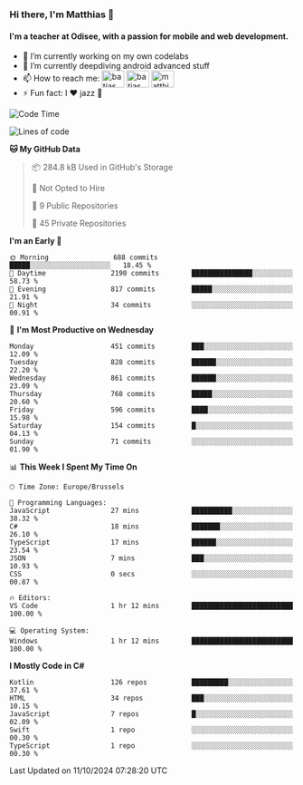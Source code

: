 ### Hi there, I'm Matthias 👋

#### I'm a teacher at Odisee, with a passion for mobile and web development.

- 🔭 I’m currently working on my own codelabs
- 🌱 I’m currently deepdiving android advanced stuff
- 📫 How to reach me: <a href="https://dev.to/batjas" target="_blank"><img align="center" src="https://raw.githubusercontent.com/rahuldkjain/github-profile-readme-generator/master/src/images/icons/Social/devto.svg" alt="batjas" height="30" width="40" /></a>
<a href="https://twitter.com/batjas" target="_blank"><img align="center" src="https://raw.githubusercontent.com/rahuldkjain/github-profile-readme-generator/master/src/images/icons/Social/twitter.svg" alt="batjas" height="30" width="40" /></a>
<a href="https://linkedin.com/in/matthiasdruwé" target="_blank"><img align="center" src="https://raw.githubusercontent.com/rahuldkjain/github-profile-readme-generator/master/src/images/icons/Social/linked-in-alt.svg" alt="matthiasdruwé" height="30" width="40" /></a>
- ⚡ Fun fact: I ❤ jazz 🎷


<!--START_SECTION:waka-->
![Code Time](http://img.shields.io/badge/Code%20Time-1%2C271%20hrs%2050%20mins-blue)

![Lines of code](https://img.shields.io/badge/From%20Hello%20World%20I%27ve%20Written-5.1%20million%20lines%20of%20code-blue)

**🐱 My GitHub Data** 

> 📦 284.8 kB Used in GitHub's Storage 
 > 
> 🚫 Not Opted to Hire
 > 
> 📜 9 Public Repositories 
 > 
> 🔑 45 Private Repositories 
 > 
**I'm an Early 🐤** 

```text
🌞 Morning                688 commits         █████░░░░░░░░░░░░░░░░░░░░   18.45 % 
🌆 Daytime                2190 commits        ███████████████░░░░░░░░░░   58.73 % 
🌃 Evening                817 commits         █████░░░░░░░░░░░░░░░░░░░░   21.91 % 
🌙 Night                  34 commits          ░░░░░░░░░░░░░░░░░░░░░░░░░   00.91 % 
```
📅 **I'm Most Productive on Wednesday** 

```text
Monday                   451 commits         ███░░░░░░░░░░░░░░░░░░░░░░   12.09 % 
Tuesday                  828 commits         ██████░░░░░░░░░░░░░░░░░░░   22.20 % 
Wednesday                861 commits         ██████░░░░░░░░░░░░░░░░░░░   23.09 % 
Thursday                 768 commits         █████░░░░░░░░░░░░░░░░░░░░   20.60 % 
Friday                   596 commits         ████░░░░░░░░░░░░░░░░░░░░░   15.98 % 
Saturday                 154 commits         █░░░░░░░░░░░░░░░░░░░░░░░░   04.13 % 
Sunday                   71 commits          ░░░░░░░░░░░░░░░░░░░░░░░░░   01.90 % 
```


📊 **This Week I Spent My Time On** 

```text
🕑︎ Time Zone: Europe/Brussels

💬 Programming Languages: 
JavaScript               27 mins             ██████████░░░░░░░░░░░░░░░   38.32 % 
C#                       18 mins             ███████░░░░░░░░░░░░░░░░░░   26.10 % 
TypeScript               17 mins             ██████░░░░░░░░░░░░░░░░░░░   23.54 % 
JSON                     7 mins              ███░░░░░░░░░░░░░░░░░░░░░░   10.93 % 
CSS                      0 secs              ░░░░░░░░░░░░░░░░░░░░░░░░░   00.87 % 

🔥 Editors: 
VS Code                  1 hr 12 mins        █████████████████████████   100.00 % 

💻 Operating System: 
Windows                  1 hr 12 mins        █████████████████████████   100.00 % 
```

**I Mostly Code in C#** 

```text
Kotlin                   126 repos           █████████░░░░░░░░░░░░░░░░   37.61 % 
HTML                     34 repos            ███░░░░░░░░░░░░░░░░░░░░░░   10.15 % 
JavaScript               7 repos             █░░░░░░░░░░░░░░░░░░░░░░░░   02.09 % 
Swift                    1 repo              ░░░░░░░░░░░░░░░░░░░░░░░░░   00.30 % 
TypeScript               1 repo              ░░░░░░░░░░░░░░░░░░░░░░░░░   00.30 % 
```




 Last Updated on 11/10/2024 07:28:20 UTC
<!--END_SECTION:waka-->
